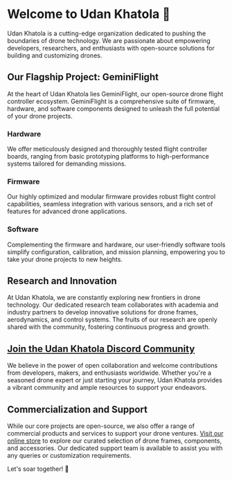 # Welcome to Udan Khatola 👋
Udan Khatola is a cutting-edge organization dedicated to pushing the boundaries of drone technology. We are passionate about empowering developers, researchers, and enthusiasts with open-source solutions for building and customizing drones.

## Our Flagship Project: **GeminiFlight**
At the heart of Udan Khatola lies GeminiFlight, our open-source drone flight controller ecosystem. GeminiFlight is a comprehensive suite of firmware, hardware, and software components designed to unleash the full potential of your drone projects.

### Hardware
We offer meticulously designed and thoroughly tested flight controller boards, ranging from basic prototyping platforms to high-performance systems tailored for demanding missions.

### Firmware
Our highly optimized and modular firmware provides robust flight control capabilities, seamless integration with various sensors, and a rich set of features for advanced drone applications.

### Software
Complementing the firmware and hardware, our user-friendly software tools simplify configuration, calibration, and mission planning, empowering you to take your drone projects to new heights.

## Research and Innovation
At Udan Khatola, we are constantly exploring new frontiers in drone technology. Our dedicated research team collaborates with academia and industry partners to develop innovative solutions for drone frames, aerodynamics, and control systems. The fruits of our research are openly shared with the community, fostering continuous progress and growth.

## [Join the Udan Khatola Discord Community](https://discord.gg/ZVNHDw3ey3)
We believe in the power of open collaboration and welcome contributions from developers, makers, and enthusiasts worldwide. Whether you're a seasoned drone expert or just starting your journey, Udan Khatola provides a vibrant community and ample resources to support your endeavors.

## Commercialization and Support
While our core projects are open-source, we also offer a range of commercial products and services to support your drone ventures. [Visit our online store](https://udankhatola.store) to explore our curated selection of drone frames, components, and accessories. Our dedicated support team is available to assist you with any queries or customization requirements.

Let's soar together! 🚀
